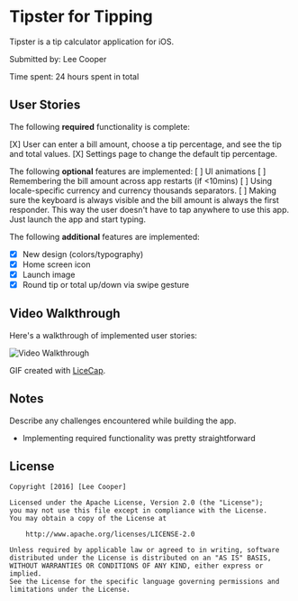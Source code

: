 # Tipster for Tipping

Tipster is a tip calculator application for iOS.

Submitted by: Lee Cooper

Time spent: 24 hours spent in total

## User Stories

The following **required** functionality is complete:

  [X] User can enter a bill amount, choose a tip percentage, and see the tip and total values.
  [X] Settings page to change the default tip percentage.

The following **optional** features are implemented:
  [ ] UI animations
  [ ] Remembering the bill amount across app restarts (if <10mins)
  [ ] Using locale-specific currency and currency thousands separators.
  [ ] Making sure the keyboard is always visible and the bill amount is always the first responder. This way the user doesn't have to tap anywhere to use this app. Just launch the app and start typing.

The following **additional** features are implemented:

- [X] New design (colors/typography)
- [X] Home screen icon
- [X] Launch image
- [X] Round tip or total up/down via swipe gesture

## Video Walkthrough 

Here's a walkthrough of implemented user stories:

<img src='http://i.imgur.com/3fb7v2g.gif' title='Video Walkthrough' width='' alt='Video Walkthrough' />

GIF created with [LiceCap](http://www.cockos.com/licecap/).

## Notes

Describe any challenges encountered while building the app.

- Implementing required functionality was pretty straightforward

## License

    Copyright [2016] [Lee Cooper]

    Licensed under the Apache License, Version 2.0 (the "License");
    you may not use this file except in compliance with the License.
    You may obtain a copy of the License at

        http://www.apache.org/licenses/LICENSE-2.0

    Unless required by applicable law or agreed to in writing, software
    distributed under the License is distributed on an "AS IS" BASIS,
    WITHOUT WARRANTIES OR CONDITIONS OF ANY KIND, either express or implied.
    See the License for the specific language governing permissions and
    limitations under the License.
